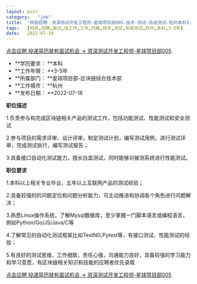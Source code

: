```yaml
---
layout:	post
category:	"job"
title:	"网易招聘：资深测试开发工程师-星球项目部005-技术-测试-系统测试-杭州本科3-5年"
tags:	[网易,招聘,面试,找工作,工作,内推,技术,测试,系统测试,杭州,本科,3-5年]
date:	2022-07-18
---
```


[点击应聘 投递简历就有面试机会 ->  资深测试开发工程师-星球项目部005](http://mobile.bole.netease.com/bole/boleDetail?id=39295&employeeId=346f03c3cda5f04c&key=all)



- **学历要求： **本科
- **工作年限： **3-5年
- **所属部门： **星球项目部-区块链综合技术部
- **工作城市： **杭州
- **发布日期： **2022-07-18



**职位描述**

1.负责参与和完成区块链相关产品的测试工作，包括功能测试、性能测试和安全测试 

2.参与项目的需求评审、设计评审，制定测试计划，编写测试用例，进行测试评审，完成测试执行，编写测试报告； 

3.具备接口自动化测试能力，擅长白盒测试，同时能够对被测系统进行性能测试。 



**职位要求**

1.本科以上相关专业毕业，五年以上互联网产品的测试经验； 

2.具备较强的的问题定位和问题分析能力，可主动推进和协调各个角色进行问题解决； 

3.熟悉Linux操作系统，了解Mysql数据库，至少掌握一门脚本语言或编程语言，例如Python/Go/JS/Java/C等 

4.了解常见的自动化测试框架比如TestNG,Pytest等，有接口测试、性能测试的经验； 

5.有良好的测试思维，工作细致，责任心强，沟通能力良好，具备较强的学习能力和学习意愿，有区块链相关知识和技能的应聘者优先录取



[点击应聘 投递简历就有面试机会 ->  资深测试开发工程师-星球项目部005](http://mobile.bole.netease.com/bole/boleDetail?id=39295&employeeId=346f03c3cda5f04c&key=all)